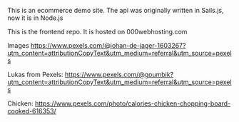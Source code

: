 This is an ecommerce demo site. The api was originally written in Sails.js, now it is in Node.js

This is the frontend repo. It is hosted on 000webhosting.com

Images 
https://www.pexels.com/@johan-de-jager-1603267?utm_content=attributionCopyText&utm_medium=referral&utm_source=pexels


Lukas from Pexels: https://www.pexels.com/@goumbik?utm_content=attributionCopyText&utm_medium=referral&utm_source=pexels

Chicken: https://www.pexels.com/photo/calories-chicken-chopping-board-cooked-616353/